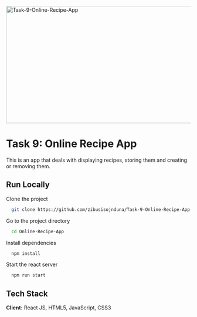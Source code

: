 <img src="https://socialify.git.ci/zibusisojnduna/Task-9-Online-Recipe-App/image?language=1&name=1&owner=1&stargazers=1&theme=Dark" alt="Task-9-Online-Recipe-App" width="640" height="320" />

<h1>Task 9: Online Recipe App</h1>

<p>This is an app that deals with displaying recipes, storing them and creating or removing them.</p>

## Run Locally
Clone the project
```bash
  git clone https://github.com/zibusisojnduna/Task-9-Online-Recipe-App
```
Go to the project directory
```bash
  cd Online-Recipe-App
```
Install dependencies
```bash
  npm install
```
Start the react server
```bash
  npm run start
```
## Tech Stack
**Client:** React JS, HTML5, JavaScript, CSS3
